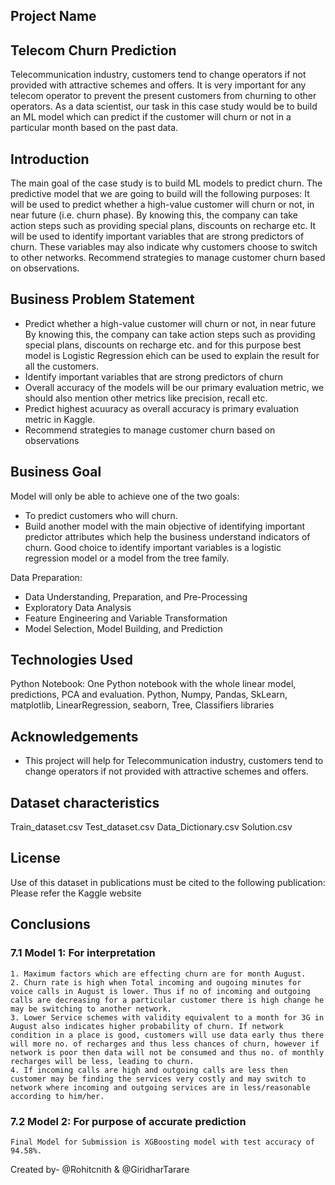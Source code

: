 ## Project Name
## Telecom Churn Prediction

Telecommunication industry, customers tend to change operators if not provided with attractive schemes and offers. 
It is very important for any telecom operator to prevent the present customers from churning to other operators. 
As a data scientist, our task in this case study would be to build an ML model which can predict if the customer will churn or not in a particular month based on the past data.

## Introduction 

The main goal of the case study is to build ML models to predict churn. The predictive model that we are going to build will the following purposes:
It will be used to predict whether a high-value customer will churn or not, in near future (i.e. churn phase). By knowing this, the company can take action steps such as providing special plans, discounts on recharge etc.
It will be used to identify important variables that are strong predictors of churn. These variables may also indicate why customers choose to switch to other networks.
Recommend strategies to manage customer churn based on  observations.

## Business Problem Statement

- Predict whether a high-value customer will churn or not, in near future
  By knowing this, the company can take action steps such as providing special plans, discounts on recharge etc. and for this purpose best model is Logistic Regression ehich can be used to explain the result for all the customers.
- Identify important variables that are strong predictors of churn
- Overall accuracy of the models will be our primary evaluation metric, we should also mention other metrics like precision, recall etc.
- Predict highest acuuracy as overall accuracy is primary evaluation metric in Kaggle.
- Recommend strategies to manage customer churn based on  observations

## Business Goal
   Model will only be able to achieve one of the two goals:
- To predict customers who will churn.
- Build another model with the main objective of identifying important predictor attributes which help the business understand indicators of churn. 
  Good choice to identify important variables is a logistic regression model or a model from the tree family. 

Data Preparation:
- Data Understanding, Preparation, and Pre-Processing 
- Exploratory Data Analysis
- Feature Engineering and Variable Transformation 
- Model Selection, Model Building, and  Prediction

## Technologies Used
Python Notebook: One Python notebook with the whole linear model, predictions, PCA and evaluation.
Python, Numpy, Pandas, SkLearn, matplotlib, LinearRegression, seaborn, Tree, Classifiers libraries

## Acknowledgements
- This project will help for Telecommunication industry, customers tend to change operators if not provided with attractive schemes and offers. 

## Dataset characteristics

Train_dataset.csv
Test_dataset.csv
Data_Dictionary.csv
Solution.csv

## License

Use of this dataset in publications must be cited to the following publication:
Please refer the Kaggle website

## Conclusions

### 7.1 Model 1: For interpretation
	1. Maximum factors which are effecting churn are for month August.
	2. Churn rate is high when Total incoming and ougoing minutes for voice calls in August is lower. Thus if no of incoming and outgoing calls are decreasing for a particular customer there is high change he may be switching to another network.
	3. Lower Service schemes with validity equivalent to a month for 3G in August also indicates higher probability of churn. If network condition in a place is good, customers will use data early thus there will more no. of recharges and thus less chances of churn, however if network is poor then data will not be consumed and thus no. of monthly recharges will be less, leading to churn.
	4. If incoming calls are high and outgoing calls are less then customer may be finding the services very costly and may switch to network where incoming and outgoing services are in less/reasonable according to him/her.
### 7.2 Model 2: For purpose of accurate prediction
	Final Model for Submission is XGBoosting model with test accuracy of 94.58%.

Created by- @Rohitcnith & @GiridharTarare
